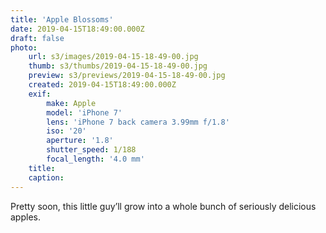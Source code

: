 ```yaml
---
title: 'Apple Blossoms'
date: 2019-04-15T18:49:00.000Z
draft: false
photo:
    url: s3/images/2019-04-15-18-49-00.jpg
    thumb: s3/thumbs/2019-04-15-18-49-00.jpg
    preview: s3/previews/2019-04-15-18-49-00.jpg
    created: 2019-04-15T18:49:00.000Z
    exif:
        make: Apple
        model: 'iPhone 7'
        lens: 'iPhone 7 back camera 3.99mm f/1.8'
        iso: '20'
        aperture: '1.8'
        shutter_speed: 1/188
        focal_length: '4.0 mm'
    title:
    caption:
---
```


Pretty soon, this little guy’ll grow into a whole bunch of seriously
delicious apples.

